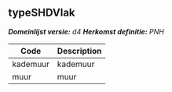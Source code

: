 ## typeSHDVlak

*__Domeinlijst versie:__ d4*
*__Herkomst definitie:__ PNH*

|__Code__ |__Description__	|
|	---	|	---	|
| kademuur | kademuur |
| muur | muur |